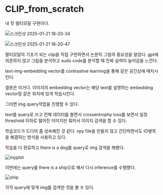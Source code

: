 # CLIP_from_scratch

내 첫 멀티모달 구현이다.

![스크린샷 2025-01-21 18-20-34](https://github.com/user-attachments/assets/bce540a9-dfb7-4464-a042-eb752d737d34)

![스크린샷 2025-01-21 18-20-47](https://github.com/user-attachments/assets/afa38ade-48d9-4848-967a-a0a5a7468e09)


멀티모달의 기초가 되는 clip을 직접 구현하면서 논문의 그림의 중요성을 알았다. gpt에 의존하지 않고 그림을 분석하고 sudo code를 분석할 때 진짜 실력이 늘어감을 느낀다.

text-img-embedding vector를 contrastive learning을 통해 같은 공간상에 매치시킨다.

결론은 이거다. 이미지의 embedding vector는 해당 text를 설명하는 embedding vector랑 같은 위치에 있게 학습시킨다.

그러면 img query작업을 진행할 수 있다.

text를 query로 쓰고 전체 데이터를 돌면서 crossentrophy loss를 보면서 일정 threshold 이하로 떨어진 이미지만 묶어서 이미지 검색을 할 수 있다.

학습코드가 드디어 좀 성숙해진 것 같다. npy file을 만들지 않고 간단하면서도 IO병목을 해결하는 방식을 사용하고 있다.

학습을 다 완료하고 there is a dog를 query로 img 검색을 해봤다.

![myplot](https://github.com/user-attachments/assets/e222a549-0345-44c0-87a2-e82644fd31db)

이번에는 query를 there is a ship으로 해서 다시 inference를 수행했다.

![ship](https://github.com/user-attachments/assets/af28c484-c118-446a-82b5-ddd5ba5864bc)

각각 query에 맞게 img를 검색한 것을 볼 수 있다.
